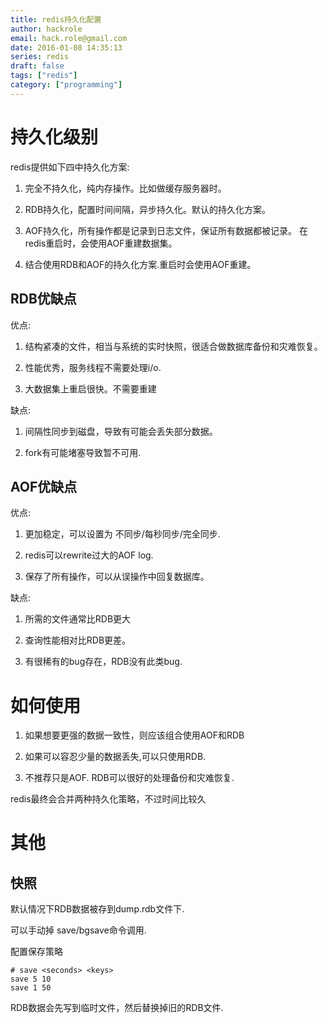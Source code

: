 ```yaml
---
title: redis持久化配置
author: hackrole
email: hack.role@gmail.com
date: 2016-01-08 14:35:13
series: redis
draft: false
tags: ["redis"]
category: ["programming"]
---
```



# 持久化级别

redis提供如下四中持久化方案:

1) 完全不持久化，纯内存操作。比如做缓存服务器时。

2) RDB持久化，配置时间间隔，异步持久化。默认的持久化方案。

3) AOF持久化，所有操作都是记录到日志文件，保证所有数据都被记录。
   在redis重启时，会使用AOF重建数据集。

4) 结合使用RDB和AOF的持久化方案.重启时会使用AOF重建。

## RDB优缺点

优点:

1) 结构紧凑的文件，相当与系统的实时快照，很适合做数据库备份和灾难恢复。

2) 性能优秀，服务线程不需要处理i/o.

3) 大数据集上重启很快。不需要重建

缺点:

1) 间隔性同步到磁盘，导致有可能会丢失部分数据。

2) fork有可能堵塞导致暂不可用.

## AOF优缺点

优点:

1) 更加稳定，可以设置为 不同步/每秒同步/完全同步.

2) redis可以rewrite过大的AOF log.

3) 保存了所有操作，可以从误操作中回复数据库。


缺点:

1) 所需的文件通常比RDB更大

2) 查询性能相对比RDB更差。

3) 有很稀有的bug存在，RDB没有此类bug.


# 如何使用

1) 如果想要更强的数据一致性，则应该组合使用AOF和RDB

2) 如果可以容忍少量的数据丢失,可以只使用RDB.

3) 不推荐只是AOF. RDB可以很好的处理备份和灾难恢复.

redis最终会合并两种持久化策略，不过时间比较久

# 其他

## 快照

默认情况下RDB数据被存到dump.rdb文件下.

可以手动掉 save/bgsave命令调用.

配置保存策略
```
# save <seconds> <keys>
save 5 10
save 1 50
```


RDB数据会先写到临时文件，然后替换掉旧的RDB文件.
